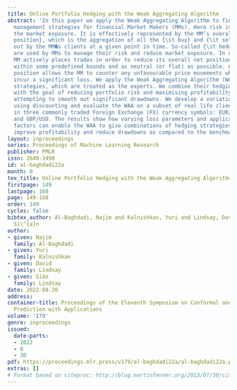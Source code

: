 ```yaml
---
title: Online Portfolio Hedging with the Weak Aggregating Algorithm
abstract: 'In this paper we apply the Weak Aggregating Algorithm to find optimal risk
  management strategies for financial Market Makers (MMs). Here risk is caused by
  the market exposure. It is effectively represented by the MM’s overall net {\it
  position}, which is the aggregation of all the {\it buy} and {\it sell} trades carried
  out by the MM�s clients at a given point in time. So-called {\it hedging} strategies
  are used by MMs to manage their risk and reduce market exposure. In essence, the
  MM actively places trades in order to reduce its overall net position, keeping it
  within some predefined bounds and as neutral (or flat) as possible. A flatter net
  position allows the MM to counter any unfavourable price movements which could otherwise
  incur a significant loss. We apply the Weak Aggregating Algorithm (WAA) to hedging
  strategies, which are treated as the experts. We combine their hedging decisions
  with the goal of reducing portfolio risk and maximising profitability, whilst also
  attempting to smooth out significant drawdowns. We develop a variation of the WAA
  using discounting and evaluate the WAA on a subset of real life client risk data
  in three commonly traded Foreign Exchange (FX) currency symbols: EUR/USD, EUR/GBP
  and GBP/USD. The results show how varying loss parameters and application of discount
  factors can enable the WAA to give combinations of hedging strategies that can significantly
  improve profitability and reduce drawdowns as compared to the benchmark of not hedging.'
layout: inproceedings
series: Proceedings of Machine Learning Research
publisher: PMLR
issn: 2640-3498
id: al-baghdadi22a
month: 0
tex_title: Online Portfolio Hedging with the Weak Aggregating Algorithm
firstpage: 149
lastpage: 168
page: 149-168
order: 149
cycles: false
bibtex_author: Al-Baghdadi, Najim and Kalnishkan, Yuri and Lindsay, David and Lindsay,
  Si\^{a}n
author:
- given: Najim
  family: Al-Baghdadi
- given: Yuri
  family: Kalnishkan
- given: David
  family: Lindsay
- given: Siân
  family: Lindsay
date: 2022-08-30
address:
container-title: Proceedings of the Eleventh Symposium on Conformal and Probabilistic
  Prediction with Applications
volume: '179'
genre: inproceedings
issued:
  date-parts:
  - 2022
  - 8
  - 30
pdf: https://proceedings.mlr.press/v179/al-baghdadi22a/al-baghdadi22a.pdf
extras: []
# Format based on citeproc: http://blog.martinfenner.org/2013/07/30/citeproc-yaml-for-bibliographies/
---
```


